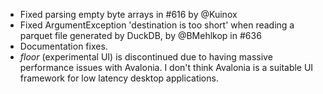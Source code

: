 - Fixed parsing empty byte arrays in #616 by @Kuinox
- Fixed ArgumentException 'destination is too short' when reading a parquet file generated by DuckDB, by @BMehlkop
in #636
- Documentation fixes.
- *floor* (experimental UI) is discontinued due to having massive performance issues with Avalonia. I don't think Avalonia is a suitable UI framework for low latency desktop applications.